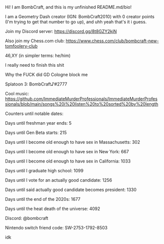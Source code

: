 Hi! I am BombCraft, and this is my unfinished README.md/bio!

I am a Geometry Dash creator (IGN: BombCraft2010) with 0 creator points (I'm trying to get that number to go up), and uhh yeah that's it i guess.

Join my Discord server: https://discord.gg/8t8GZY2kjN

Also join my Chess.com club: https://www.chess.com/club/bombcraft-new-tomfoolery-club

46,XY (in simpler terms: he/him)

I really need to finish this shit

Why the FUCK did GD Cologne block me

Splatoon 3: BombCraft♪#2777

Cool music: https://github.com/ImmediateMurderProfessionals/ImmediateMurderProfessionals/blob/main/songs%20i%20listen%20to%20sorted%20by%20length

Counters until notable dates:

Days until freshman year ends: 5

Days until Gen Beta starts: 215

Days until I become old enough to have sex in Massachusetts: 302

Days until I become old enough to have sex in New York: 667

Days until I become old enough to have sex in California: 1033

Days until I graduate high school: 1099

Days until I vote for an actually good candidate: 1256

Days until said actually good candidate becomes president: 1330

Days until the end of the 2020s: 1677

Days until the heat death of the universe: 4092

Discord: @bombcraft

Nintendo switch friend code: SW-2753-1792-8503

idk
